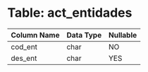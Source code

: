 # Table: act_entidades

| Column Name | Data Type | Nullable |
|-------------|-----------|----------|
| cod_ent | char | NO |
| des_ent | char | YES |

